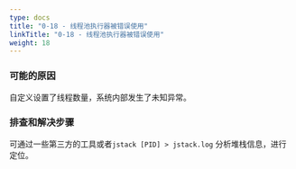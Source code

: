 ```yaml
---
type: docs
title: "0-18 - 线程池执行器被错误使用"
linkTitle: "0-18 - 线程池执行器被错误使用"
weight: 18
---
```



### 可能的原因

自定义设置了线程数量，系统内部发生了未知异常。

### 排查和解决步骤

可通过一些第三方的工具或者`jstack [PID] > jstack.log` 分析堆栈信息，进行定位。

<p style="margin-top: 3rem;"> </p>